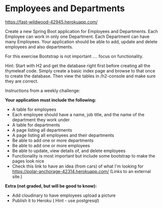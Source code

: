# Employees and Departments 

https://fast-wildwood-42945.herokuapp.com/

Create a new Spring Boot application for Employees and Departments. Each Employee can work in only one Department. Each Department can have many Employees. Your application should be able to add, update and delete employees and also departments.

For this exercise Bootstrap is not important .... focus on functionality.

Hint: Start with H2 and get the database right first before creating all the thymeleaf code. Simply create a basic index page and browse to that once to create the database. Then view the tables in /h2-console and make sure they are correct.

Instructions from a weekly challenge:


**Your application must include the following:**
- A table for employees
- Each employee should have a name, job title, and the name of the department they work under
- A table for departments
- A page listing all departments
- A page listing all employees and their departments
- Be able to add one or more departments
- Be able to add one or more employees
- Be able to update, view details of, and delete employees
- Functionality is most important but include some bootstrap to make the pages look nice
- Check this link to have an idea (from cars) of what I'm looking for https://polar-anchorage-42314.herokuapp.com/ (Links to an external site.)

**Extra (not graded, but will be good to know):**

- Add cloudinary to have employees upload a picture
- Publish it to Heroku ( Hint - use postgresql) 
